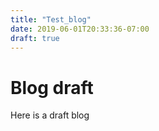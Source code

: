 ```yaml
---
title: "Test_blog"
date: 2019-06-01T20:33:36-07:00
draft: true
---
```


# Blog draft
Here is a draft blog

